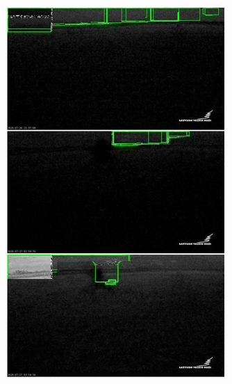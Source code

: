![20200726-222057-225102](in/20200726/20200726-222057-225102_0_.jpg)
![20200727-013037-020042](in/20200727/20200727-013037-020042_0_.jpg)
![20200727-020822-023827](in/20200727/20200727-020822-023827_0_.jpg)
